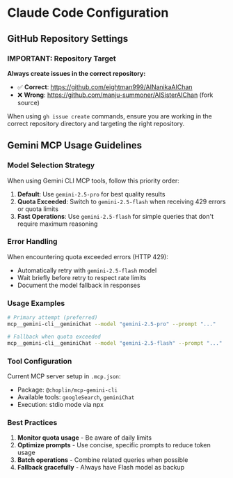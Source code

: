 # Claude Code Configuration

## GitHub Repository Settings

### IMPORTANT: Repository Target
**Always create issues in the correct repository:**
- ✅ **Correct**: https://github.com/eightman999/AINanikaAIChan
- ❌ **Wrong**: https://github.com/manju-summoner/AISisterAIChan (fork source)

When using `gh issue create` commands, ensure you are working in the correct repository directory and targeting the right repository.

## Gemini MCP Usage Guidelines

### Model Selection Strategy

When using Gemini CLI MCP tools, follow this priority order:

1. **Default**: Use `gemini-2.5-pro` for best quality results
2. **Quota Exceeded**: Switch to `gemini-2.5-flash` when receiving 429 errors or quota limits
3. **Fast Operations**: Use `gemini-2.5-flash` for simple queries that don't require maximum reasoning

### Error Handling

When encountering quota exceeded errors (HTTP 429):
- Automatically retry with `gemini-2.5-flash` model
- Wait briefly before retry to respect rate limits
- Document the model fallback in responses

### Usage Examples

```bash
# Primary attempt (preferred)
mcp__gemini-cli__geminiChat --model "gemini-2.5-pro" --prompt "..."

# Fallback when quota exceeded
mcp__gemini-cli__geminiChat --model "gemini-2.5-flash" --prompt "..."
```

### Tool Configuration

Current MCP server setup in `.mcp.json`:
- Package: `@choplin/mcp-gemini-cli`
- Available tools: `googleSearch`, `geminiChat`
- Execution: stdio mode via npx

### Best Practices

1. **Monitor quota usage** - Be aware of daily limits
2. **Optimize prompts** - Use concise, specific prompts to reduce token usage
3. **Batch operations** - Combine related queries when possible
4. **Fallback gracefully** - Always have Flash model as backup